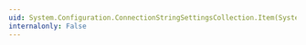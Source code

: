 ```yaml
---
uid: System.Configuration.ConnectionStringSettingsCollection.Item(System.Int32)
internalonly: False
---
```

